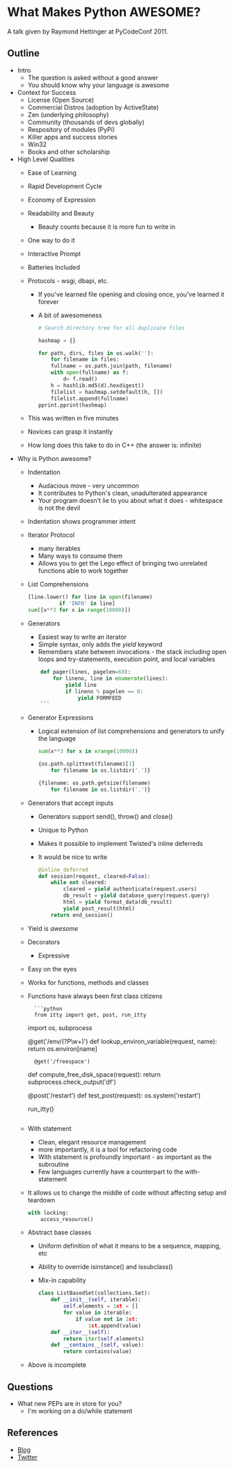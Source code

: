 What Makes Python AWESOME?
===========================

A talk given by Raymond Hettinger at PyCodeConf 2011.


Outline
------------------

- Intro
    - The question is asked without a good answer
    - You should know why your language is awesome
- Context for Success
    - License (Open Source)
    - Commercial Distros (adoption by ActiveState)
    - Zen (underlying philosophy)
    - Community (thousands of devs globally)
    - Respository of modules (PyPi)
    - Killer apps and success stories
    - Win32
    - Books and other scholarship
- High Level Qualities
    - Ease of Learning
    - Rapid Development Cycle
    - Economy of Expression
    - Readability and Beauty
        - Beauty counts because it is more fun to write in
    - One way to do it
    - Interactive Prompt
    - Batteries Included
    - Protocols - wsgi, dbapi, etc.
        - If you've learned file opening and closing once, you've learned it forever
        - A bit of awesomeness

            ```python
            # Search directory tree for all duplicate files

            hashmap = {}

            for path, dirs, files in os.walk(''):
                for filename in files:
                fullname = os.path.join(path, filename)
                with open(fullname) as f:
                    d= f.read()
                h = hashlib.md5(d).hexdigest()
                filelist = hashmap.setdefault(h, [])
                filelist.append(fullname)
            pprint.pprint(hashmap)
            ```

    - This was written in five minutes
    - Novices can grasp it instantly
    - How long does this take to do in C++ (the answer is: infinite)
- Why is Python awesome?
    - Indentation
        - Audacious move - very uncommon
        - It contributes to Python's clean, unadulterated appearance
        - Your program doesn't lie to you about what it does - whitespace is not the devil
	- Indentation shows programmer intent
    - Iterator Protocol
        - many iterables
        - Many ways to consume them
        - Allows you to get the Lego effect of bringing two unrelated functions able to work together
    - List Comprehensions

        ```python
        [line.lower() for line in open(filename)
                  if 'INFO' in line]
        sum([x**3 for x in range(10000)])
        ```

    - Generators
        - Easiest way to write an iterator
        - Simple syntax, only adds the _yield_ keyword
        - Remembers state between invocations - the stack including open loops and try-statements, execution point, and local variables

	    ```python
            def pager(lines, pagelen=60):
                for lineno, line in enumerate(lines):
                    yield line
                    if lineno % pagelen == 0:
                        yield FORMFEED
            ```

    - Generator Expressions
        - Logical extension of list comprehensions and generators to unify the language

            ```python
            sum(x**3 for x in xrange(10000))
            
            {os.path.splittext(filename)[1]
                for filename in os.listdir('.')}
            
            {filename: os.path.getsize(filename)
                for filename in os.listdir('.')}
            ```

    - Generators that accept inputs
        - Generators support send(), throw() and close()
        - Unique to Python
        - Makes it possible to implement Twisted's inline deferreds
        - It would be nice to write 

            ```python
            @inline_deferred
            def session(request, cleared=False):
                while not cleared:
                    cleared = yield authenticate(request.users)
                    db_result = yield database_query(request.query)
                    html = yield format_data(db_result)
                    yield post_result(html)
                return end_session() 
            ```

	- Yield is _awesome_
    - Decorators
        - Expressive
	- Easy on the eyes
	- Works for functions, methods and classes
	- Functions have always been first class citizens

            ```python
            from itty import get, post, run_itty
	    import os, subprocess
            
	    @get('/env/(?P<name>\w+)')
            def lookup_environ_variable(request, name):
	        return os.environ[name]
            
            @get('/freespace')
	    def compute_free_disk_space(request):
	        return subprocess.check_output('df')
            
	    @post('/restart')
	    def test_post(request):
	        os.system('restart')
            
	    run_itty()
	    ```

    - With statement
        - Clean, elegant resource management
        - more importantly, it is a tool for refactoring code
        - With statement is profoundly important - as important as the subroutine
        - Few languages currently have a counterpart to the with-statement
	- It allows us to change the middle of code without affecting setup and teardown

        ```python
        with locking:
            access_resource()
        ```

     - Abstract base classes
        - Uniform definition of what it means to be a sequence, mapping, etc
        - Ability to override isinstance() and issubclass()
        - Mix-in capability

            ```python
            class ListBasedSet(collections.Set):
                def __init__(self, iterable):
                    self.elements = 1st = []
                    for value in iterable:
                        if value not in 1st:
                            1st.append(value)
                def __iter__(self):
                    return iter(self.elements)
                def __contains__(self, value):
                    return contains(value)
            ```

	- Above is incomplete

Questions
-----------------

- What new PEPs are in store for you?
    - I'm working on a do/while statement

References
------------------

* [Blog](http://rhettinger.wordpress.com/)
* [Twitter](http://twitter.com/raymondh)
